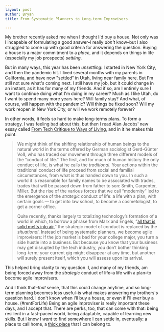 ```yaml
---
layout: post
author: Bryan
title: From Systematic Planners to Long-term Improvisers

---
```

My brother recently asked me when I thought I'd buy a house. Not only was I incapable of formulating a good answer–I really _don't_ know–but I also struggled to come up with good criteria for answering the question. Buying a house is a major commitment to a _place_, and it depends on things in life (especially my job prospects) _settling_.

But in many ways, this year has been _unsettling_: I started in New York City, and then the pandemic hit. I lived several months with my parents in California, and have now "settled" in Utah, living near family here. But I'm still not sure what's coming next. I still have my job, but it could change in an instant, as it has for many of my friends. And if so, am I entirely sure I want to continue doing what I'm doing in my career? Much as I like Utah, do I want to spend many more years here? Will family stay? And what, of course, will happen with the pandemic? Will things be fixed soon? Will my work reopen in New York City, or will we work remotely forever?

In other words, it feels so hard to make long-terms plans. To form a strategy. I was feeling bad about this, but then I read Alan Jacobs' new essay called [From Tech Critique to Ways of Living](https://www.thenewatlantis.com/publications/from-tech-critique-to-ways-of-living), and in it he makes this point:

> We might think of the shifting relationship of human beings to the natural world in the terms offered by German sociologist Gerd-Günter Voß, who has traced our movement through three different models of the “conduct of life.” The first, and for much of human history the only conduct of life, is what he calls the _traditional_. Your actions within the traditional conduct of life proceed from social and familial circumstances, from what is thus handed down to you. In such a world it is reasonable for family names to be associated with trades, trades that will be passed down from father to son: Smith, Carpenter, Miller. But the rise of the various forces that we call “modernity” led to the emergence of the _strategic_ conduct of life: a life with a plan, with certain goals — to get into law school, to become a cosmetologist, to get a corner office.
>
> Quite recently, thanks largely to totalizing technology’s formation of a world in which, to borrow a phrase from Marx and Engels, “[all that is solid melts into air](https://www.marxists.org/archive/marx/works/1848/communist-manifesto/ch01.htm),” the strategic model of conduct is replaced by the _situational_. Instead of being systematic planners, we become agile improvisers: If the job market is bad for your college major, you turn a side hustle into a business. But because you know that your business may get disrupted by the tech industry, you don’t bother thinking long-term; your current gig might disappear at any time, but another will surely present itself, which you will assess upon its arrival.

This helped bring clarity to my question. I, and many of my friends, am being forced away from the _strategic_ conduct of life–a life with a plan–to become agile improvisers.

And I think that–_that_ sense, that this could change anytime, and so long-term planning becomes less useful–is what makes answering my brothers's question hard. I don't know when I'll buy a house, or even if I'll _ever_ buy a house. (#rentForLife) Being an agile improviser is really important these days, and I accept that. There are perks, too, that can come with that: being resilient in a fast-paced world, being adaptable, capable of learning new skills. But I know I _want_ to find somewhere I can settle in, eventually: a place to call home, a [thick place](http://www.dkolb.org/sprawlingplaces/generalo/complexi/thickver.html) that I can belong to.